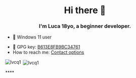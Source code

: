 <h1 align="center">Hi there 👋</h1>
<h3 align="center">I'm Luca 18yo, a beginner developer.</h3>

- :penguin: Windows 11 user
<!-- - 📫 How to reach me: [me@lvcq.xyz](mailto:me@lvcq.xyz) -->
- :key: GPG key: [B613E8FB9BC34761](https://raw.githubusercontent.com/lvcq1/lvcq1.github.io/master/gpg.key)
- How to reach me: <a rel="me" href="https://lvcq1.github.io">Contact options</a>

<p><img align="left" src="https://github-readme-stats.vercel.app/api/top-langs/?username=lvcq1&layout=compact&hide_border=true&theme=dark" alt="lvcq1" /></p>
<p>&nbsp;<img align="center" src="https://github-readme-stats.vercel.app/api?username=lvcq1&show_icons=true&hide_border=true&theme=dark" alt="lvcq1" /></p>****
